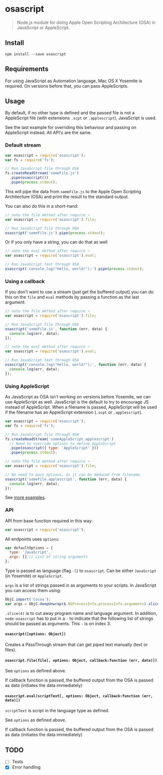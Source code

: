 osascript
===

> Node.js module for doing Apple Open Scripting Architecture (OSA) in JavaScript or AppleScript.

## Install
```
npm install --save osascript
```

## Requirements

For using JavaScript as Automation language, Mac OS X Yosemite is required.
On versions before that, you can pass AppleScripts.

## Usage

By default, if no other type is defined and the passed file is not a AppleScript
file (with extensions `.scpt` or `.applescript`), JavaScript is used.

See the last example for overriding this behaviour and passing on AppleScript
instead. All API's are the same.

### Default stream

```javascript
var osascript = require('osascript');
var fs = require('fs');

// Run JavaScript file through OSA
fs.createReadStream('someFile.js')
  .pipe(osascript())
  .pipe(process.stdout);
```

This will pipe the data from `someFile.js` to the Apple Open Scripting Architecture (OSA)
and print the result to the standard output.

You can also do this in a short-hand:

```javascript
// note the file method after require ¬
var osascript = require('osascript').file;

// Run JavaScript file through OSA
osascript('someFile.js').pipe(process.stdout);
```

Or if you only have a string, you can do that as well
```javascript
// note the eval method after require ¬
var osascript = require('osascript').eval;

// Run JavaScript text through OSA
osascript('console.log("Hello, world!");').pipe(process.stdout);
```

### Using a callback

If you don't want to use a stream (just get the buffered output)
you can do this on the `file` and `eval` methods by passing a
function as the last argument:

```javascript
// note the file method after require ¬
var osascript = require('osascript').file;

// Run JavaScript file through OSA
osascript('someFile.js', function (err, data) {
  console.log(err, data);
});
```

```javascript
// note the eval method after require ¬
var osascript = require('osascript').eval;

// Run JavaScript text through OSA
osascript('console.log("Hello, world!");', function (err, data) {
  console.log(err, data);
});
```

### Using AppleScript

As JavaScript as OSA isn't working on versions before Yosemite,
we can use AppleScript as well. JavaScript is the default
to try to encourage JS instead of AppleScript. When
a filename is passed, AppleScript will be used if the filename
has an AppleScript extension (`.scpt` or `.applescript`).


```javascript
var osascript = require('osascript');
var fs = require('fs');

// Run JavaScript file through OSA
fs.createReadStream('someAppleScript.applescript')
  // Need to override options to define AppleScript
  .pipe(osascript({ type: 'AppleScript' }))
  .pipe(process.stdout);
```

```javascript
// note the file method after require ¬
var osascript = require('osascript').file;

// No need to pass options, as it can be deduced from filename.
osascript('someFile.applescript', function (err, data) {
  console.log(err, data);
});
```

See [more examples](./examples).

### API

API from base function required in this way:

```javascript
var osascript = require('osascript');
```

All endpoints uses `options`:

```javascript
var defaultOptions = {
  type: 'JavaScript',
  args: [] // List of string arguments
};
```

Type is passed as language (flag `-l`) to `osascript`.
Can be either `JavaScript` (in Yosemite) or `AppleScript`.

`args` is a list of strings passed in as arguments to your scripts. In JavaScript
you can access them using:

```js
ObjC.import('Cocoa');
var args = ObjC.deepUnwrap($.NSProcessInfo.processInfo.arguments).slice(4);
```

`.slice(4)` is to cut away program name and language argument. In addition,
`node-osascript` has to put in a `-` to indicate that the following list of
strings should be passed as arguments.  This `-` is on index 3.

#### `osascript([options: Object])`

Creates a PassThrough stream that can get piped text manually
(text or files).

#### `osascript.file(file[, options: Object, callback:function (err, data)])`
See `options` as defined above.

If callback function is passed, the buffered output from
the OSA is passed as data (initiates the data immediately)

#### `osascript.eval(scriptText[, options: Object, callback:function (err, data)])`
`scriptText` is script in the language type as defined.

See `options` as defined above.

If callback function is passed, the buffered output from
the OSA is passed as data (initiates the data immediately)

## TODO

* [ ] Tests
* [x] Error handling
